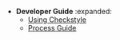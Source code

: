 <navigation>

* <span class="lead">**Developer Guide**</span> :expanded:
    * [Using Checkstyle]({{baseUrl}}/UsingCheckstyle.html)
    * [Process Guide]({{baseUrl}}/Process.html)

</navigation>
